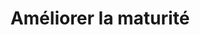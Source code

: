 ---
title: Améliorer la maturité
sorte: Etude
description: "Devenir autonome sur les modèles de suivi des indicateurs. Appliquer les méthodes au niveau RH, Technique,..."
goals:
  - Suivre des référentiels
  - Assurer le suivi global
persons: 2
days: 9
skills:
  - Analyse
  - Accompagnement
pack: 3
---